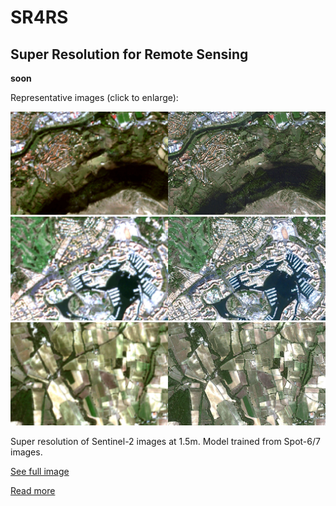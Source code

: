 # SR4RS

## Super Resolution for Remote Sensing

__soon__

Representative images (click to enlarge):

<img src ="doc/c3.jpg" />
<img src ="doc/c2.jpg" />
<img src ="doc/c1.jpg" />

Super resolution of Sentinel-2 images at 1.5m. Model trained from Spot-6/7 images. 

[See full image](https://remicres.github.io/super-resolution)

[Read more](https://mdl4eo.irstea.fr/2019/03/29/enhancement-of-sentinel-2-images-at-1-5m/)

